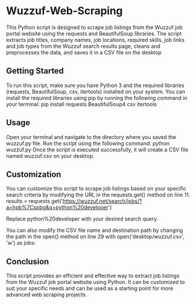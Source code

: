 # Wuzzuf-Web-Scraping
This Python script is designed to scrape job listings from the Wuzzuf job portal website using the requests and BeautifulSoup libraries. The script extracts job titles, company names, job locations, required skills, job links and job types from the Wuzzuf search results page, cleans and preprocesses the data, and saves it in a CSV file on the desktop


## Getting Started
To run this script, make sure you have Python 3 and the required libraries (requests, BeautifulSoup, csv, itertools) installed on your system. You can install the required libraries using pip by running the following command in your terminal:
pip install requests BeautifulSoup4 csv itertools

## Usage 
Open your terminal and navigate to the directory where you saved the wuzzuf.py file.
Run the script using the following command:
python wuzzuf.py
Once the script is executed successfully, it will create a CSV file named wuzzuf.csv on your desktop.


## Customization
You can customize this script to scrape job listings based on your specific search criteria by modifying the URL in the requests.get() method on line 11.
results = requests.get('https://wuzzuf.net/search/jobs/?a=hpb%7Cspbg&q=python%20developer')

Replace python%20developer with your desired search query.

You can also modify the CSV file name and destination path by changing the path in the open() method on line 29
with open('desktop/wuzzuf.csv', 'w') as jobs:

## Conclusion
This script provides an efficient and effective way to extract job listings from the Wuzzuf job portal website using Python. It can be customized to suit your specific needs and can be used as a starting point for more advanced web scraping projects.


